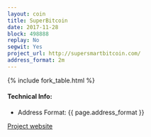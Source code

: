 ```yaml
---
layout: coin
title: SuperBitcoin
date: 2017-11-28
block: 498888
replay: No
segwit: Yes
project_url: http://supersmartbitcoin.com/
address_format: 2m
---
```


{% include fork_table.html %}

#### Technical Info:

- Address Format: {{ page.address_format }}

<a href="{{ page.project_url }}" target="_blank">Project website <i class="fa fa-external-link" aria-hidden="true"></i></a>
